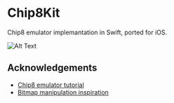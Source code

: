 # Chip8Kit

Chip8 emulator implemantation in Swift, ported for iOS.

![Alt Text](https://media.giphy.com/media/cnPUCC7qWFw6x2kBuj/giphy.gif)


## Acknowledgements

 - [Chip8 emulator tutorial](https://austinmorlan.com/posts/chip8_emulator/)
 - [Bitmap manipulation inspiration](https://github.com/nicklockwood/RetroRampage/blob/master/Tutorial/Part1.md)
